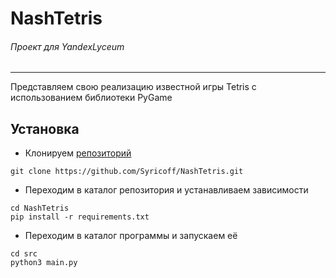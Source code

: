 # NashTetris

###### Проект для YandexLyceum

---

Представляем свою реализацию известной игры Tetris с использованием библиотеки PyGame

## Установка

* Клонируем [репозиторий](https://github.com/Syricoff/NashTetris)
```shell
git clone https://github.com/Syricoff/NashTetris.git
```
* Переходим в каталог репозитория и устанавливаем зависимости
```shell
cd NashTetris
pip install -r requirements.txt
```
* Переходим в каталог программы и запускаем её
```shell
cd src
python3 main.py
```
